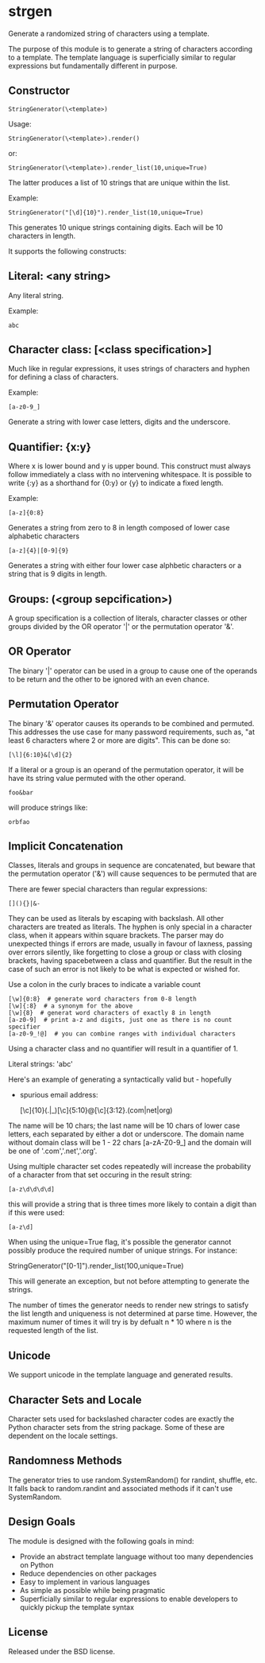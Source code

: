 strgen
======
Generate a randomized string of characters using a template.

The purpose of this module is to generate a string of characters
according to a template.  The template language is superficially
similar to regular expressions but fundamentally different in
purpose.

Constructor
-----------

    StringGenerator(\<template>)

Usage:

    StringGenerator(\<template>).render()

or:

    StringGenerator(\<template>).render_list(10,unique=True)

The latter produces a list of 10 strings that are unique within the list.

Example:

    StringGenerator("[\d]{10}").render_list(10,unique=True)

This generates 10 unique strings containing digits. Each will be 10 characters in length.

It supports the following constructs:

Literal: \<any string>
---------------------
Any literal string.

Example:

    abc

Character class: [\<class specification>]
----------------------------------------

Much like in regular expressions, it uses strings of characters
and hyphen for defining a class of characters.

Example:

    [a-z0-9_]

Generate a string with lower case letters, digits and the underscore.

Quantifier: {x:y}
-----------------

Where x is lower bound and y is upper bound. This construct must
always follow immediately a class with no intervening
whitespace. It is possible to write {:y} as a shorthand for {0:y}
or {y} to indicate a fixed length.

Example:

    [a-z]{0:8}

Generates a string from zero to 8 in length composed of lower case
alphabetic characters

    [a-z]{4}|[0-9]{9}

Generates a string with either four lower case alphbetic
characters or a string that is 9 digits in length.

Groups:  (\<group sepcification>)
--------------------------------

A group specification is a collection of literals, character
classes or other groups divided by the OR operator '|' or the
permutation operator '&'.

OR Operator
-----------

The binary '|' operator can be used in a group to cause one of the
operands to be return and the other to be ignored with an even
chance.

Permutation Operator 
-------------------- 

The binary '&' operator causes its operands to be combined and
permuted.  This addresses the use case for many password requirements,
such as, "at least 6 characters where 2 or more are digits". This can
be done so:

    [\l]{6:10}&[\d]{2}

If a literal or a group is an operand of the permutation operator,
it will be have its string value permuted with the other operand.

    foo&bar

will produce strings like:

    orbfao

Implicit Concatenation
----------------------
Classes, literals and groups in sequence are concatenated, but
beware that the permutation operator ('&') will cause sequences to
be permuted that are

There are fewer special characters than regular expressions:

    [](){}|&-

They can be used as literals by escaping with backslash. All other
characters are treated as literals.  The hyphen is only special in a
character class, when it appears within square brackets. The parser
may do unexpected things if errors are made, usually in favour of
laxness, passing over errors silently, like forgetting to close a
group or class with closing brackets, having spacebetween a class and
quantifier.  But the result in the case of such an error is not likely
to be what is expected or wished for.

Use a colon in the curly braces to indicate a variable count

    [\w]{0:8}  # generate word characters from 0-8 length
    [\w]{:8}  # a synonym for the above
    [\w]{8}  # generat word characters of exactly 8 in length
    [a-z0-9]  # print a-z and digits, just one as there is no count specifier
    [a-z0-9_!@]  # you can combine ranges with individual characters

Using a character class and no quantifier will result in a quantifier of 1.

Literal strings: 'abc'

Here's an example of generating a syntactically valid but - hopefully
- spurious email address:

    [\c]{10}(.|_)[\c]{5:10}@[\c]{3:12}.(com|net|org)

The name will be 10 chars; the last name will be 10 chars of lower
case letters, each separated by either a dot or underscore.  The
domain name without domain class will be 1 - 22 chars [a-zA-Z0-9_] and
the domain will be one of '.com','.net','.org'.

Using multiple character set codes repeatedly will increase the
probability of a character from that set occuring in the result
string:

    [a-z\d\d\d\d]

this will provide a string that is three times more likely to contain
a digit than if this were used:

    [a-z\d]

When using the unique=True flag, it's possible the generator cannot
possibly produce the required number of unique strings. For instance:

   StringGenerator("[0-1]").render_list(100,unique=True)

This will generate an exception, but not before attempting to generate
the strings.

The number of times the generator needs to render new strings to
satisfy the list length and uniqueness is not determined at parse
time. However, the maximum numer of times it will try is by defualt 
n * 10 where n is the requested length of the list.

Unicode 
------- 
We support unicode in the template language and
generated results.

Character Sets and Locale
-------------------------
Character sets used for backslashed character codes are exactly
the Python character sets from the string package. Some of these
are dependent on the locale settings.

Randomness Methods
------------------
The generator tries to use random.SystemRandom() for randint,
shuffle, etc. It falls back to random.randint and associated
methods if it can't use SystemRandom.

Design Goals
------------
The module is designed with the following goals in mind:

* Provide an abstract template language without too many
  dependencies on Python
* Reduce dependencies on other packages
* Easy to implement in various languages
* As simple as possible while being pragmatic
* Superficially similar to regular expressions to enable
  developers to quickly pickup the template syntax

License
-------
Released under the BSD license.
